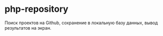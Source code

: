 # php-repository
Поиск проектов на Github, сохранение в локальную базу данных, вывод результатов на экран.
